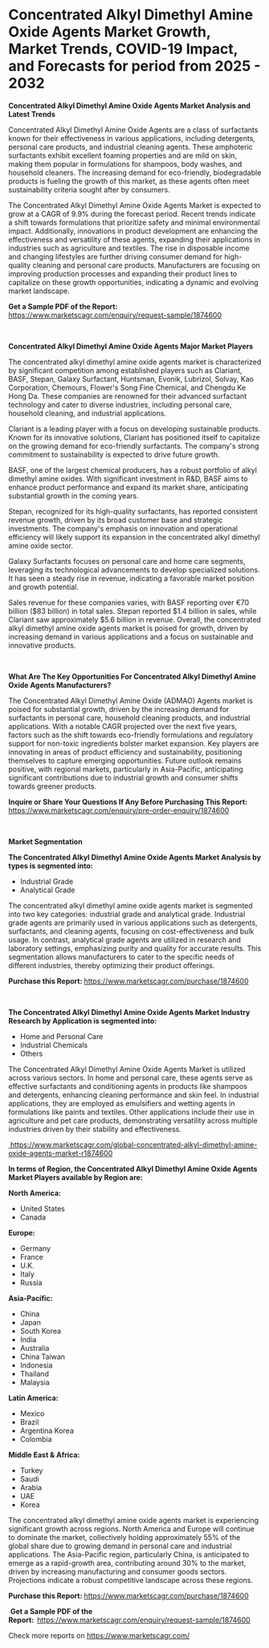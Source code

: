 <p><h1>Concentrated Alkyl Dimethyl Amine Oxide Agents Market Growth, Market Trends, COVID-19 Impact, and Forecasts for period from 2025 - 2032</h1></p><p><strong>Concentrated Alkyl Dimethyl Amine Oxide Agents Market Analysis and Latest Trends</strong></p>
<p><p>Concentrated Alkyl Dimethyl Amine Oxide Agents are a class of surfactants known for their effectiveness in various applications, including detergents, personal care products, and industrial cleaning agents. These amphoteric surfactants exhibit excellent foaming properties and are mild on skin, making them popular in formulations for shampoos, body washes, and household cleaners. The increasing demand for eco-friendly, biodegradable products is fueling the growth of this market, as these agents often meet sustainability criteria sought after by consumers.</p><p>The Concentrated Alkyl Dimethyl Amine Oxide Agents Market is expected to grow at a CAGR of 9.9% during the forecast period. Recent trends indicate a shift towards formulations that prioritize safety and minimal environmental impact. Additionally, innovations in product development are enhancing the effectiveness and versatility of these agents, expanding their applications in industries such as agriculture and textiles. The rise in disposable income and changing lifestyles are further driving consumer demand for high-quality cleaning and personal care products. Manufacturers are focusing on improving production processes and expanding their product lines to capitalize on these growth opportunities, indicating a dynamic and evolving market landscape.</p></p>
<p><strong>Get a Sample PDF of the Report:&nbsp;</strong> <a href="https://www.marketscagr.com/enquiry/request-sample/1874600?utm_campaign=2822&utm_medium=2&utm_source=Github&utm_content=ia&utm_term=03042025&utm_id=concentrated-alkyl-dimethyl-amine-oxide-agents">https://www.marketscagr.com/enquiry/request-sample/1874600</a></p>
<p>&nbsp;</p>
<p><strong>Concentrated Alkyl Dimethyl Amine Oxide Agents Major Market Players</strong></p>
<p><p>The concentrated alkyl dimethyl amine oxide agents market is characterized by significant competition among established players such as Clariant, BASF, Stepan, Galaxy Surfactant, Huntsman, Evonik, Lubrizol, Solvay, Kao Corporation, Chemours, Flower's Song Fine Chemical, and Chengdu Ke Hong Da. These companies are renowned for their advanced surfactant technology and cater to diverse industries, including personal care, household cleaning, and industrial applications.</p><p>Clariant is a leading player with a focus on developing sustainable products. Known for its innovative solutions, Clariant has positioned itself to capitalize on the growing demand for eco-friendly surfactants. The company's strong commitment to sustainability is expected to drive future growth.</p><p>BASF, one of the largest chemical producers, has a robust portfolio of alkyl dimethyl amine oxides. With significant investment in R&D, BASF aims to enhance product performance and expand its market share, anticipating substantial growth in the coming years.</p><p>Stepan, recognized for its high-quality surfactants, has reported consistent revenue growth, driven by its broad customer base and strategic investments. The company's emphasis on innovation and operational efficiency will likely support its expansion in the concentrated alkyl dimethyl amine oxide sector.</p><p>Galaxy Surfactants focuses on personal care and home care segments, leveraging its technological advancements to develop specialized solutions. It has seen a steady rise in revenue, indicating a favorable market position and growth potential.</p><p>Sales revenue for these companies varies, with BASF reporting over €70 billion ($83 billion) in total sales. Stepan reported $1.4 billion in sales, while Clariant saw approximately $5.6 billion in revenue. Overall, the concentrated alkyl dimethyl amine oxide agents market is poised for growth, driven by increasing demand in various applications and a focus on sustainable and innovative products.</p></p>
<p>&nbsp;</p>
<p><strong>What Are The Key Opportunities For Concentrated Alkyl Dimethyl Amine Oxide Agents Manufacturers?</strong></p>
<p><p>The Concentrated Alkyl Dimethyl Amine Oxide (ADMAO) Agents market is poised for substantial growth, driven by the increasing demand for surfactants in personal care, household cleaning products, and industrial applications. With a notable CAGR projected over the next five years, factors such as the shift towards eco-friendly formulations and regulatory support for non-toxic ingredients bolster market expansion. Key players are innovating in areas of product efficiency and sustainability, positioning themselves to capture emerging opportunities. Future outlook remains positive, with regional markets, particularly in Asia-Pacific, anticipating significant contributions due to industrial growth and consumer shifts towards greener products.</p></p>
<p><strong>Inquire or Share Your Questions If Any Before Purchasing This Report:</strong> <a href="https://www.marketscagr.com/enquiry/pre-order-enquiry/1874600?utm_campaign=2822&utm_medium=2&utm_source=Github&utm_content=ia&utm_term=03042025&utm_id=concentrated-alkyl-dimethyl-amine-oxide-agents">https://www.marketscagr.com/enquiry/pre-order-enquiry/1874600</a></p>
<p>&nbsp;</p>
<p><strong>Market Segmentation</strong></p>
<p><strong>The Concentrated Alkyl Dimethyl Amine Oxide Agents Market Analysis by types is segmented into:</strong></p>
<p><ul><li>Industrial Grade</li><li>Analytical Grade</li></ul></p>
<p><p>The concentrated alkyl dimethyl amine oxide agents market is segmented into two key categories: industrial grade and analytical grade. Industrial grade agents are primarily used in various applications such as detergents, surfactants, and cleaning agents, focusing on cost-effectiveness and bulk usage. In contrast, analytical grade agents are utilized in research and laboratory settings, emphasizing purity and quality for accurate results. This segmentation allows manufacturers to cater to the specific needs of different industries, thereby optimizing their product offerings.</p></p>
<p><strong>Purchase this Report:&nbsp;</strong><a href="https://www.marketscagr.com/purchase/1874600?utm_campaign=2822&utm_medium=2&utm_source=Github&utm_content=ia&utm_term=03042025&utm_id=concentrated-alkyl-dimethyl-amine-oxide-agents">https://www.marketscagr.com/purchase/1874600</a></p>
<p>&nbsp;</p>
<p><strong>The Concentrated Alkyl Dimethyl Amine Oxide Agents Market Industry Research by Application is segmented into:</strong></p>
<p><ul><li>Home and Personal Care</li><li>Industrial Chemicals</li><li>Others</li></ul></p>
<p><p>The Concentrated Alkyl Dimethyl Amine Oxide Agents Market is utilized across various sectors. In home and personal care, these agents serve as effective surfactants and conditioning agents in products like shampoos and detergents, enhancing cleaning performance and skin feel. In industrial applications, they are employed as emulsifiers and wetting agents in formulations like paints and textiles. Other applications include their use in agriculture and pet care products, demonstrating versatility across multiple industries driven by their stability and effectiveness.</p></p>
<p><a href="https://www.marketscagr.com/global-concentrated-alkyl-dimethyl-amine-oxide-agents-market-r1874600?utm_campaign=2822&utm_medium=2&utm_source=Github&utm_content=ia&utm_term=03042025&utm_id=concentrated-alkyl-dimethyl-amine-oxide-agents">&nbsp;https://www.marketscagr.com/global-concentrated-alkyl-dimethyl-amine-oxide-agents-market-r1874600</a></p>
<p><strong>In terms of Region, the Concentrated Alkyl Dimethyl Amine Oxide Agents Market Players available by Region are:</strong></p>
<p>
    <p> <strong> North America: </strong>
        <ul>
            <li>United States</li>
            <li>Canada</li>
        </ul>
        </p> 
    <p> <strong> Europe: </strong>
        <ul>
            <li>Germany</li>
            <li>France</li>
            <li>U.K.</li>
            <li>Italy</li>
            <li>Russia</li>
        </ul>
        </p> 
    <p> <strong> Asia-Pacific: </strong>
        <ul>
            <li>China</li>
            <li>Japan</li>
            <li>South Korea</li>
            <li>India</li>
            <li>Australia</li>
            <li>China Taiwan</li>
            <li>Indonesia</li>
            <li>Thailand</li>
            <li>Malaysia</li>
        </ul>
        </p> 
    <p> <strong> Latin America: </strong>
        <ul>
            <li>Mexico</li>
            <li>Brazil</li>
            <li>Argentina Korea</li>
            <li>Colombia</li>
        </ul>
        </p> 
    <p> <strong> Middle East & Africa: </strong>
        <ul>
            <li>Turkey</li>
            <li>Saudi</li>
            <li>Arabia</li>
            <li>UAE</li>
            <li>Korea</li>
        </ul>
    </p>
    </p>
<p><p>The concentrated alkyl dimethyl amine oxide agents market is experiencing significant growth across regions. North America and Europe will continue to dominate the market, collectively holding approximately 55% of the global share due to growing demand in personal care and industrial applications. The Asia-Pacific region, particularly China, is anticipated to emerge as a rapid-growth area, contributing around 30% to the market, driven by increasing manufacturing and consumer goods sectors. Projections indicate a robust competitive landscape across these regions.</p></p>
<p><strong>Purchase this Report: </strong><a href="https://www.marketscagr.com/purchase/1874600?utm_campaign=2822&utm_medium=2&utm_source=Github&utm_content=ia&utm_term=03042025&utm_id=concentrated-alkyl-dimethyl-amine-oxide-agents">https://www.marketscagr.com/purchase/1874600</a></p>
<p>&nbsp;<strong>Get a Sample PDF of the Report:&nbsp;&nbsp;</strong><a href="https://www.marketscagr.com/enquiry/request-sample/1874600?utm_campaign=2822&utm_medium=2&utm_source=Github&utm_content=ia&utm_term=03042025&utm_id=concentrated-alkyl-dimethyl-amine-oxide-agents">https://www.marketscagr.com/enquiry/request-sample/1874600</a></p>
<p><strong></strong></p>
<p>Check more reports on <a href="https://www.marketscagr.com/?utm_campaign=2822&utm_medium=2&utm_source=Github&utm_content=ia&utm_term=03042025&utm_id=concentrated-alkyl-dimethyl-amine-oxide-agents">https://www.marketscagr.com/</a></p>